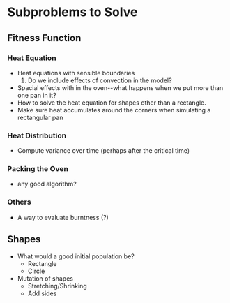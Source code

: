 # Subproblems to Solve #
## Fitness Function ##
### Heat Equation ###
- Heat equations with sensible boundaries 
  1. Do we include effects of convection in the model?
- Spacial effects with in the oven--what happens when we put more than one pan in it?
- How to solve the heat equation for shapes other than a rectangle.
- Make sure heat accumulates around the corners when simulating a rectangular pan

### Heat Distribution
- Compute variance over time (perhaps after the critical time)

### Packing the Oven ###
- any good algorithm?

### Others ###
- A way to evaluate burntness (?)

## Shapes ##
- What would a good initial population be?
  - Rectangle
  - Circle
- Mutation of shapes
  - Stretching/Shrinking
  - Add sides

